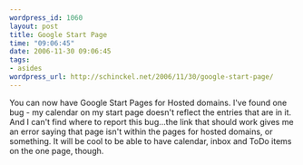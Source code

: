 ```yaml
--- 
wordpress_id: 1060
layout: post
title: Google Start Page
time: "09:06:45"
date: 2006-11-30 09:06:45
tags: 
- asides
wordpress_url: http://schinckel.net/2006/11/30/google-start-page/
---
```

You can now have Google Start Pages for Hosted domains. I've found one bug - my calendar on my start page doesn't reflect the entries that are in it. And I can't find where to report this bug...the link that should work gives me an error saying that page isn't within the pages for hosted domains, or something. It will be cool to be able to have calendar, inbox and ToDo items on the one page, though. 
